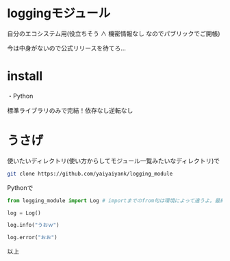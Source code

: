 # loggingモジュール

自分のエコシステム用(役立ちそう ∧ 機密情報なし なのでパブリックでご開帳)

今は中身がないので公式リリースを待てろ...

# install

・Python

標準ライブラリのみで完結！依存なし逆転なし

# うさげ

使いたいディレクトリ(使い方からしてモジュール一覧みたいなディレクトリ)で

```bash
git clone https://github.com/yaiyaiyank/logging_module
```

Pythonで

```python
from logging_module import Log # importまでのfrom句は環境によって違うよ。最終的にlogging_module/__init__.pyのLogをimportすればおｋ

log = Log()

log.info("うおｗ")

log.error("おお")

```

以上